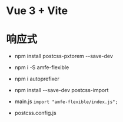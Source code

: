 # Vue 3 + Vite

# 响应式
- npm install postcss-pxtorem --save-dev
- npm i -S amfe-flexible
- npm i autoprefixer
- npm install --save-dev postcss-import

- main.js
``` import "amfe-flexible/index.js"; ```
- postcss.config.js